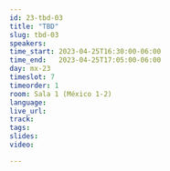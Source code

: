 ```yaml
---
id: 23-tbd-03
title: "TBD"
slug: tbd-03
speakers:
time_start: 2023-04-25T16:30:00-06:00
time_end:   2023-04-25T17:05:00-06:00
day: mx-23
timeslot: 7
timeorder: 1
room: Sala 1 (México 1-2)
language: 
live_url: 
track: 
tags:
slides: 
video: 

---
```



